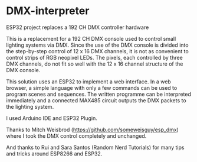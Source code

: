 # DMX-interpreter
ESP32 project replaces a 192 CH DMX controller hardware

This is a replacement for a 192 CH DMX console used to control small lighting systems via DMX. Since the use of the DMX console is divided into the step-by-step control of 12 x 16 DMX channels, it is not as convenient to control strips of RGB neopixel LEDs. The pixels, each controlled by three DMX channels, do not fit so well with the 12 x 16 channel structure of the DMX console.

This solution uses an ESP32 to implement a web interface. In a web browser, a simple language with only a few commands can be used to program scenes and sequences. The written programme can be interpreted immediately and a connected MAX485 circuit outputs the DMX packets to the lighting system.

I used Arduino IDE and ESP32 Plugin.

Thanks to Mitch Weisbrod
(https://github.com/someweisguy/esp_dmx)
where I took the DMX control completely and unchanged.

And thanks to Rui and Sara Santos (Random Nerd Tutorials) for many tips and tricks around ESP8266 and ESP32.
 

